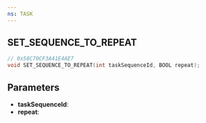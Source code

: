 ```yaml
---
ns: TASK
---
```

## SET_SEQUENCE_TO_REPEAT

```c
// 0x58C70CF3A41E4AE7
void SET_SEQUENCE_TO_REPEAT(int taskSequenceId, BOOL repeat);
```

## Parameters
* **taskSequenceId**:
* **repeat**:
